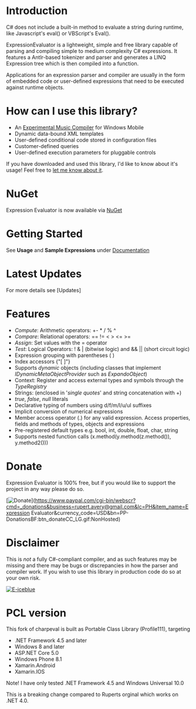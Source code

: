 # Introduction

C# does not include a built-in method to evaluate a string during runtime, like Javascript's eval() or VBScript's Eval().

ExpressionEvaluator is a lightweight, simple and free library capable of parsing and compiling simple to medium complexity C# expressions. It features a Antlr-based tokenizer and parser and generates a LINQ Expression tree which is then compiled into a function.

Applications for an expression parser and compiler are usually in the form of embedded code or user-defined expressions that need to be executed against runtime objects. 

# How can I use this library?

* An [Experimental Music Compiler](http://www.windowsphone.com/en-us/store/app/experimental-music-compiler/370af565-51c8-4cd0-af6a-32d1e9a6690a) for Windows Mobile
* Dynamic data-bound XML templates
* User-defined conditional code stored in configuration files
* Customer-defined queries
* User-defined execution parameters for pluggable controls

If you have downloaded and used this library, I'd like to know about it's usage! Feel free to [let me know about it](https://www.codeplex.com/site/users/contact/rupertavery?OriginalUrl=https://csharpeval.codeplex.com).

# NuGet

Expression Evaluator is now available via [NuGet](https://www.nuget.org/packages/ExpressionEvaluator)

# Getting Started

See **Usage** and **Sample Expressions** under [Documentation](https://csharpeval.codeplex.com/documentation)

# Latest Updates

For more details see [Updates]

# Features

* *Compute*: Arithmetic operators: +- * / % ^
* *Compare*: Relational operators: == != < > <= >=
* *Assign*: Set values with the = operator
* *Test*: Logical Operators: ! & | (bitwise logic) and && || (short circuit logic)
* Expression grouping with parentheses ( )
* Index accessors {"[ ]"}
* Supports *dynamic* objects (including classes that implement *IDynamicMetaObjectProvider* such as *ExpandoObject*)
* Context: Register and access external types and symbols through the *TypeRegistry*
* Strings: (enclosed in '_single quotes_' and string concatenation with +)
* _true_, _false_, _null_ literals
* Declarative typing of numbers using d/f/m/l/u/ul suffixes
* Implicit conversion of numerical expressions
* Member access operator (.) for any valid expression.  Access properties, fields and methods of types, objects and expressions
* Pre-registered default types e.g. bool, int, double, float, char, string
* Supports nested function calls (x.method(y.method(z.method()), y.method2()))

# Donate

Expression Evaluator is 100% free, but if you would like to support the project in any way please do so.

[![Donate](https://www.paypalobjects.com/webstatic/en_US/btn/btn_donate_cc_147x47.png)](https://www.paypal.com/cgi-bin/webscr?cmd=_donations&business=rupert.avery@gmail.com&lc=PH&item_name=Expression Evaluator&currency_code=USD&bn=PP-DonationsBF:btn_donateCC_LG.gif:NonHosted)

# Disclaimer

This is *not* a fully C#-compliant compiler, and as such features may be missing and there may be bugs or discrepancies in how the parser and compiler work.  If you wish to use this library in production code do so at your own risk.

[![E-iceblue](http://www.e-iceblue.com/components/com_affiliate/banners/3ca481a23a214e4c43b56861a904e189.gif)](http://www.e-iceblue.com/Spire.PDF/Spire.PDF-for-.NET.html?aff_id=96&amp;amp;banner_id=15)

# PCL version
This fork of charpeval is built as Portable Class Library (Profile111), targeting
* .NET Framework 4.5 and later
* Windows 8 and later
* ASP.NET Core 5.0
* Windows Phone 8.1
* Xamarin.Android
* Xamarin.IOS

Note! I have only tested .NET Framework 4.5 and Windows Universal 10.0

This is a breaking change compared to Ruperts orginal which works on .NET 4.0.
 
 
 